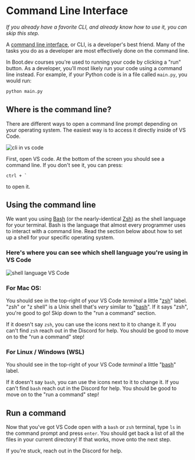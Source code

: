 # Command Line Interface

*If you already have a favorite CLI, and already know how to use it, you can skip this step.*

A [command line interface](https://en.wikipedia.org/wiki/Command-line_interface), or CLI, is a developer's best friend. Many of the tasks you do as a developer are most effectively done on the command line.

In Boot.dev courses you're used to running your code by clicking a "run" button. As a developer, you'll most likely run your code using a command line instead. For example, if your Python code is in a file called `main.py`, you would run:

```bash
python main.py
```

## Where is the command line?

There are different ways to open a command line prompt depending on your operating system. The easiest way is to access it directly inside of VS Code.

![cli in vs code](https://i.imgur.com/l9POGK3.png)

First, open VS code. At the bottom of the screen you should see a command line. If you don't see it, you can press:

```
ctrl + `
```

to open it.

## Using the command line

We want you using [Bash](https://www.gnu.org/software/bash/manual/html_node/What-is-Bash_003f.html) (or the nearly-identical [Zsh](https://en.wikipedia.org/wiki/Z_shell)) as the shell language for your terminal. Bash is the language that almost every programmer uses to interact with a command line. Read the section below about how to set up a shell for your specific operating system.

### Here's where you can see which shell language you're using in VS Code

![shell language VS Code](https://i.imgur.com/ZHle30O.png)

### For Mac OS:

You should see in the top-right of your VS Code *terminal* a little "[zsh](https://en.wikipedia.org/wiki/Z_shell)" label. "zsh" or "z shell" is a Unix shell that's *very* similar to "[bash](https://www.gnu.org/software/bash/manual/html_node/What-is-Bash_003f.html)". If it says "zsh", you're good to go! Skip down to the "run a command" section.

If it doesn't say `zsh`, you can use the icons next to it to change it. If you can't find `zsh` reach out in the Discord for help. You should be good to move on to the "run a command" step!

### For Linux / Windows (WSL)

You should see in the top-right of your VS Code *terminal* a little "[bash](https://en.wikipedia.org/wiki/Z_shell)" label.

If it doesn't say `bash`, you can use the icons next to it to change it. If you can't find `bash` reach out in the Discord for help. You should be good to move on to the "run a command" step!

## Run a command

Now that you've got VS Code open with a `bash` or `zsh` terminal, type `ls` in the command prompt and press `enter`. You should get back a list of all the files in your current directory! If that works, move onto the next step.

If you're stuck, reach out in the Discord for help.
